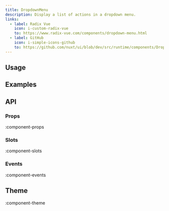 ```yaml
---
title: DropdownMenu
description: Display a list of actions in a dropdown menu.
links:
  - label: Radix Vue
    icon: i-custom-radix-vue
    to: https://www.radix-vue.com/components/dropdown-menu.html
  - label: GitHub
    icon: i-simple-icons-github
    to: https://github.com/nuxt/ui/blob/dev/src/runtime/components/Dropdown.vue
---
```


## Usage

## Examples

## API

### Props

:component-props

### Slots

:component-slots

### Events

:component-events

## Theme

:component-theme
